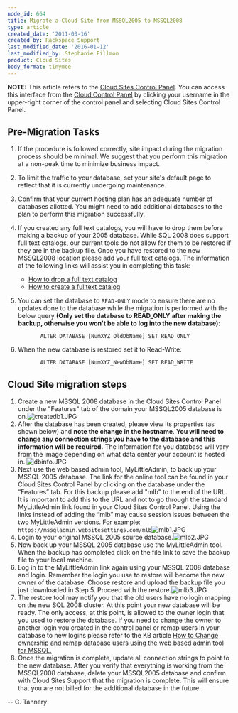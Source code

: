 ```yaml
---
node_id: 664
title: Migrate a Cloud Site from MSSQL2005 to MSSQL2008
type: article
created_date: '2011-03-16'
created_by: Rackspace Support
last_modified_date: '2016-01-12'
last_modified_by: Stephanie Fillmon
product: Cloud Sites
body_format: tinymce
---
```


**NOTE:** This article refers to the [Cloud Sites Control
Panel](https://manage.rackspacecloud.com/). You can access this
interface from the [Cloud Control Panel](https://mycloud.rackspace.com/)
by clicking your username in the upper-right corner of the control panel
and selecting Cloud Sites Control Panel.

Pre-Migration Tasks
-------------------

1.  If the procedure is followed correctly, site impact during the
    migration process should be minimal. We suggest that you perform
    this migration at a non-peak time to minimize business impact.
2.  To limit the traffic to your database, set your site's default page
    to reflect that it is currently undergoing maintenance.
3.  Confirm that your current hosting plan has an adequate number of
    databases allotted. You might need to add additional databases to
    the plan to perform this migration successfully.
4.  If you created any full text catalogs, you will have to drop them
    before making a backup of your 2005 database. While SQL 2008 does
    support full text catalogs, our current tools do not allow for them
    to be restored if they are in the backup file. Once you have
    restored to the new MSSQL2008 location please add your full
    text catalogs. The information at the following links will assist
    you in completing this task:
    -   <a href="http://msdn.microsoft.com/en-us/library/ms188403.aspx" class="external free" title="http://msdn.microsoft.com/en-us/library/ms188403.aspx">How to drop a full text catalog</a>
    -   <a href="http://msdn.microsoft.com/en-us/library/ms189520.aspx" class="external free" title="http://msdn.microsoft.com/en-us/library/ms189520.aspx">How to create a fulltext catalog</a>

5.  You can set the database to `READ-ONLY` mode to ensure there are no
    updates done to the database while the migration is performed with
    the below query **(Only set the database to READ\_ONLY after making
    the backup, otherwise you won't be able to log into the
    new database)**:

               ALTER DATABASE [NumXYZ_OldDbName] SET READ_ONLY

6.  When the new database is restored set it to Read-Write:

               ALTER DATABASE [NumXYZ_NewDbName] SET READ_WRITE

Cloud Site migration steps
--------------------------

1.  Create a new MSSQL 2008 database in the Cloud Sites Control Panel
    under the "Features" tab of the domain your MSSQL2005 database is
    on.![createdb1.JPG](http://c0476992.cdn.cloudfiles.rackspacecloud.com/createdb1.JPG)
2.  After the database has been created, please view its properties (as
    shown below) and **note the change in the hostname**. **You will
    need to change any connection strings you have to the database and
    this information will be required.** The information for you
    database will vary from the image depending on what data center your
    account is hosted in.
    ![dbinfo.JPG](http://c0476992.cdn.cloudfiles.rackspacecloud.com/dbinfo.JPG)
3.  Next use the web based admin tool, MyLittleAdmin, to back up your
    MSSQL 2005 database. The link for the online tool can be found in
    your Cloud Sites Control Panel by clicking on the database under the
    &ldquo;Features&rdquo; tab. For this backup please add "mlb" to the end of
    the URL. It is important to add this to the URL and not to go
    through the standard MyLittleAdmin link found in your Cloud Sites
    Control Panel. Using the links instead of adding the &ldquo;mlb&rdquo; may cause
    session issues between the two MyLittleAdmin versions. For example:
    `https://mssqladmin.websitesettings.com/mlb`![mlb1.JPG](http://c0476992.cdn.cloudfiles.rackspacecloud.com/mlb1.JPG)
4.  Login to your original MSSQL 2005 source
    database.![mlb2.JPG](http://c0476992.cdn.cloudfiles.rackspacecloud.com/mlb2.JPG)
5.  Now back up your MSSQL 2005 database use the MyLittleAdmin tool.
    When the backup has completed click on the file link to save the
    backup file to your local machine.
6.  Log in to the MyLittleAdmin link again using your MSSQL 2008
    database and login. Remember the login you use to restore will
    become the new owner of the database. Choose restore and upload the
    backup file you just downloaded in Step 5. Proceed with the
    restore.![mlb3.JPG](http://c0476992.cdn.cloudfiles.rackspacecloud.com/mlb3.JPG)
7.  The restore tool may notify you that the old users have no login
    mapping on the new SQL 2008 cluster. At this point your new database
    will be ready. The only access, at this point, is allowed to the
    owner login that you used to restore the database. If you need to
    change the owner to another login you created in the control panel
    or remap users in your database to new logins please refer to the KB
    article
    <a href="/how-to/remap-database-users-in-mylittleadmin" class="mw-redirect" title="How to Change ownership and remap database users using the web based admin tool for MSSQL.">How to Change ownership and remap database users using the web based admin tool for MSSQL.</a>
8.  Once the migration is complete, update all connection strings to
    point to the new database. After you verify that everything is
    working from the MSSQL2008 database, delete your MSSQL2005 database
    and confirm with Cloud Sites Support that the migration is complete.
    This will ensure that you are not billed for the additional database
    in the future.

-- C. Tannery



